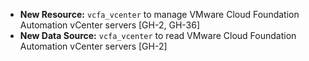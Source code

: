 * **New Resource:** `vcfa_vcenter` to manage VMware Cloud Foundation Automation
  vCenter servers [GH-2, GH-36]
* **New Data Source:** `vcfa_vcenter` to read VMware Cloud Foundation Automation
  vCenter servers [GH-2]
